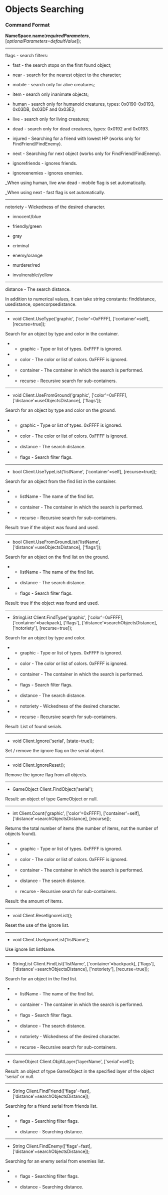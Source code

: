 # Objects Searching

### Command Format

**NameSpace**.**name**(_**requiredParameters**_, [_optionalParameters=defaultValue_]);

***

flags - search filters:

- fast - the search stops on the first found object;

- near - search for the nearest object to the character;

- mobile - search only for alive creatures;

- item - search only inanimate objects;

- human - search only for humanoid creatures, types: 0x0190-0x0193, 0x03DB, 0x03DF and 0x03E2;

- live - search only for living creatures;

- dead - search only for dead creatures, types: 0x0192 and 0x0193.

- injured - Searching for a friend with lowest HP (works only for FindFriend/FindEnemy).

- next - Searching for next object (works only for FindFriend/FindEnemy).

- ignorefriends - ignores friends.

- ignoreenemies - ignores enemies.

_When using human, live или dead - mobile flag is set automatically.

_When using next - fast flag is set automatically.

***

notoriety - Wickedness of the desired character.

- innocent/blue

- friendly/green

- gray

- criminal

- enemy/orange

- murderer/red

- invulnerable/yellow

***

distance - The search distance.

In addition to numerical values, it can take string constants: finddistance, usedistance, opencorpsedistance.

***

- void Client.UseType('graphic', ['color'=0xFFFF], ['container'=self], [recurse=true]);

Search for an object by type and color in the container.

- - graphic - Type or list of types. 0xFFFF is ignored.

- - color - The color or list of colors. 0xFFFF is ignored.

- - container - The container in which the search is performed.

- - recurse - Recursive search for sub-containers.

***

- void Client.UseFromGround('graphic', ['color'=0xFFFF], ['distance'=useObjectsDistance], ['flags']);

Search for an object by type and color on the ground.

- - graphic - Type or list of types. 0xFFFF is ignored.

- - color - The color or list of colors. 0xFFFF is ignored.

- - distance - The search distance.

- - flags - Search filter flags.

***

- bool Client.UseTypeList('listName', ['container'=self], [recurse=true]);

Search for an object from the find list in the container.

- - listName - The name of the find list.

- - container - The container in which the search is performed.

- - recurse - Recursive search for sub-containers.

Result: true if the object was found and used.

***

- bool Client.UseFromGroundList('listName', ['distance'=useObjectsDistance], ['flags']);

Search for an object on the find list on the ground.

- - listName - The name of the find list.

- - distance - The search distance.

- - flags - Search filter flags.

Result: true if the object was found and used.

***

- StringList Client.FindType('graphic', ['color'=0xFFFF], ['container'=backpack], ['flags'], ['distance'=searchObjectsDistance], ['notoriety'], [recurse=true]);

Search for an object by type and color.

- - graphic - Type or list of types. 0xFFFF is ignored.

- - color - The color or list of colors. 0xFFFF is ignored.

- - container - The container in which the search is performed.

- - flags - Search filter flags.

- - distance - The search distance.

- - notoriety - Wickedness of the desired character.

- - recurse - Recursive search for sub-containers.

Result: List of found serials.

***

- void Client.Ignore('serial', [state=true]);

Set / remove the ignore flag on the serial object.

***

- void Client.IgnoreReset();

Remove the ignore flag from all objects.

***

- GameObject Client.FindObject('serial');

Result: an object of type GameObject or null.

***

- int Client.Count('graphic', ['color'=0xFFFF], ['container'=self], ['distance'=searchObjectsDistance], [recurse]);

Returns the total number of items (the number of items, not the number of objects found).

- - graphic - Type or list of types. 0xFFFF is ignored.

- - color - The color or list of colors. 0xFFFF is ignored.

- - container - The container in which the search is performed.

- - distance - The search distance.

- - recurse - Recursive search for sub-containers.

Result: the amount of items.

***

- void Client.ResetIgnoreList();

Reset the use of the ignore list.

***

- void Client.UseIgnoreList('listName');

Use ignore list listName.

***

- StringList Client.FindList('listName', ['container'=backpack], ['flags'], ['distance'=searchObjectsDistance], ['notoriety'], [recurse=true]);

Search for an object in the find list.

- - listName - The name of the find list.

- - container - The container in which the search is performed.

- - flags - Search filter flags.

- - distance - The search distance.

- - notoriety - Wickedness of the desired character.

- - recurse - Recursive search for sub-containers.

***

- GameObject Client.ObjAtLayer('layerName', ['serial'=self]);

Result: an object of type GameObject in the specified layer of the object 'serial' or null.

***

- String Client.FindFriend(['flags'=fast], ['distance'=searchObjectsDistance]);

Searching for a friend serial from friends list.

- - flags - Searching filter flags.

- - distance - Searching distance.

***

- String Client.FindEnemy(['flags'=fast], ['distance'=searchObjectsDistance]);

Searching for an enemy serial from enemies list.

- - flags - Searching filter flags.

- - distance - Searching distance.

